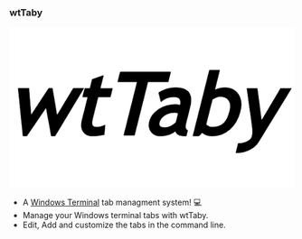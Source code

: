 ### wtTaby
![logo](img/logo.png)
- A [Windows Terminal][windowsTerminal] tab managment system! 💻
- Manage your Windows terminal tabs with wtTaby.
- Edit, Add and customize the tabs in the command line.



[windowsTerminal]: https://github.com/microsoft/terminal
[logo]: https://github.com/DavidVavilov/wtTaby/blob/master/img/logo.png
 
